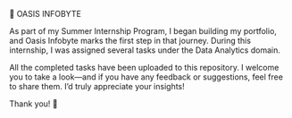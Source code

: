 
🌟 OASIS INFOBYTE

As part of my Summer Internship Program, I began building my portfolio, and Oasis Infobyte marks the first step in that journey. During this internship, I was assigned several tasks under the Data Analytics domain.

All the completed tasks have been uploaded to this repository. I welcome you to take a look—and if you have any feedback or suggestions, feel free to share them. I’d truly appreciate your insights!

Thank you! 🙌
